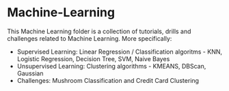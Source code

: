 # Machine-Learning
This Machine Learning folder is a collection of tutorials, drills and challenges related to Machine Learning. 
More specifically:
  - Supervised Learning: Linear Regression / Classification algoritms - KNN, Logistic Regression, Decision Tree, SVM, Naive Bayes 
  - Unsupervised Learning: Clustering algorithms - KMEANS, DBScan, Gaussian
  - Challenges: Mushroom Classification and Credit Card Clustering
